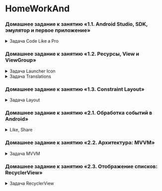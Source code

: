 # HomeWorkAnd

### Домашнее задание к занятию «1.1. Android Studio, SDK, эмулятор и первое приложение»

<details close><summary> Задача Code Like a Pro</summary>
    <br>
✔️ При выполнении задачи используется **GitHub Actions** для сборки приложения в ***apk-файл*** (и последующего тестирования) при каждом пуше.

Проект выводит на экран текстовую надпись **NMedia!** вместо **Hello, World**
> При создании проекта использовались следующие настройки:
>
>    applicationId: ru.netology.nmedia
>    versionName: 1.0
>    minSdk (минимальная версия Android): 23 (Android 6.0)
</details>  

### Домашнее задание к занятию «1.2. Ресурсы, View и ViewGroup»

<details close><summary> Задача Launcher Icon</summary>
  <br>

Заменена стандартная иконка приложения Android на кастомную - [логотип Нетологии](https://github.com/netology-code/and2-homeworks/blob/master/02_resources/assets/netology.svg)

![](https://raw.githubusercontent.com/netology-code/and2-homeworks/4c90eaafc1bb9566cabaa487c1442d8b647ea85e/02_resources/assets/netology.svg)

Для создания иконок используется Image Asset Studio, который входит в состав Android Studio и позволяет выбрать изображение и сам разместит необходимые файлы в каталогах res/mipmap.

➡️ Начиная с Android 8.0, применяется подход адаптивных иконок запуска, которые разделяют подложку иконки - **background** и непосредственно **foreground** - часть (чаще всего логотип), позволяя в зависимости от устройства менять форму подложки.

<details close>
    
<summary> ❓ Если интересно - 💡 можно прочесть</summary>
<br>
Иконка указывается в манифесте: (атрибуты android:icon и android:roundIcon)

<?xml version="1.0" encoding="utf-8"?>
<manifest xmlns:android="http://schemas.android.com/apk/res/android"
    package="ru.netology.nmedia">

    <application
        android:allowBackup="true"
        android:icon="@mipmap/ic_launcher"
        android:label="@string/app_name"
        android:roundIcon="@mipmap/ic_launcher_round"
        android:supportsRtl="true"
        android:theme="@style/AppTheme">
        <activity android:name=".MainActivity">
            <intent-filter>
                <action android:name="android.intent.action.MAIN" />

                <category android:name="android.intent.category.LAUNCHER" />
            </intent-filter>
        </activity>
    </application>

</manifest>

Эти значения ведут на файлы mipmap/ic_launcher и (mipmap/ic_launcher_round) соответственно. В зависимости от версии платформы это будут либо сгенерированные изображения в формате png, либо xml, в которых стоят ссылки на **foreground** и **background** ресурсы.
</details>
  </details>

<details close><summary> Задача Translations</summary>
  <br>
Добавление перевода на русский язык (для поддержания мультиязычности).
  
  Переводиться должны:
  
*   Название приложения (пусть на русском будет **"НМедиа"**)
*   Текст (пусть на русском будет ***"НМедиа!"***)
</details>

### Домашнее задание к занятию «1.3. Constraint Layout»

<details close><summary> Задача Layout</summary>
    <br>
Вёрстка для получения приложения следующего вида :arrow_heading_down:

![](https://github.com/netology-code/and2-homeworks/blob/master/03_constraint_layout/pic/layout.png?raw=true)

Реализована разметка в соответствии с заданием (при увеличении чисел изменяется величина строки). Все иконки взяты из стандартного набора.

</details>

### Домашнее задание к занятию «2.1. Обработка событий в Android»

<details close><summary> Like, Share</summary>
    <br>
    
Добавлен следующий функционал приложения:

* При клике на like меняется не только картинка, но и число рядом с ней: like - увеличивается на +1, dislike - уменьшается на -1
* При клике на share увеличиваться число рядом (10 раз нажали на share - +10)
* Добавлена логика с тысячами и миллионами: если количество лайков, share или просмотров перевалило за 999, то должно отображается 1K и т.д., а не 1000

:heavy_exclamation_mark::heavy_exclamation_mark::heavy_exclamation_mark: **Attention** :heavy_exclamation_mark::heavy_exclamation_mark::heavy_exclamation_mark:

    1.1К отображается по достижении 1100
    После 10К сотни перестают отображаться
    После 1M сотни тысяч отображаются в формате 1.3M
    Логика по расчёту и преобразованию вынесена как отдельный объект

</details>

### Домашнее задание к занятию «2.2. Архитектура: MVVM»

<details close><summary> Задача MVVM </summary>
    <br>
    
Проект переделан согласно архитектуре **MVVM**.

~~That's all~~ :hammer_and_wrench: ~~, but it's not easy~~ :trollface:

</details>

### Домашнее задание к занятию «2.3. Отображение списков: RecyclerView»

<details close><summary> Задача RecyclerView </summary>
    <br>

В проект добавлена реализацию отображения списков на базе RecyclerView и ListAdapter.

По аналогии с лекцией к *OnLikeListener*, добавлен *OnShareListener*.

</details>